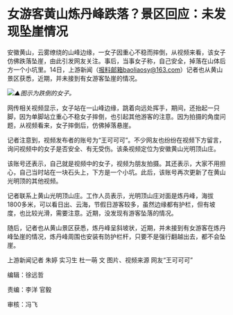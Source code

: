 # 女游客黄山炼丹峰跌落？景区回应：未发现坠崖情况

安徽黄山，云雾缭绕的山峰边缘，一女子因重心不稳而摔倒，从视频来看，该女子仿佛跌落坠崖，由此引发网友关注。事后，当事女子称，自己安全，掉落在山体后方一个小坑里。14日，上游新闻（报料邮箱baoliaosy@163.com）记者也从黄山景区获悉，近期，并未接到有女游客坠崖的情况。

![](https://inews.gtimg.com/newsapp_bt/0/15664625391/1000)_▲图示为跌倒的女子。_

网传相关视频显示，女子站在一山峰边缘，跳着向远处挥手，期间，还抬起一只脚，因为单脚站立重心不稳女子摔倒，也引起其他游客的注意。因为拍摄的角度问题，从视频看来，女子摔倒后，仿佛掉落悬崖。

记者注意到，视频发布者的账号为“王可可可”。不少网友也纷纷在视频下方留言，询问视频中的女子是否安全、有无受伤。该条视频定位为安徽黄山光明顶山庄。

该账号还表示，自己就是视频中的女子，视频为朋友拍摄。其还表示，大家不用担心，自己当时站在一块石头上，下方是一个小坑。此后，该账号再次更新了在黄山光明顶的其他视频。

记者联系上黄山光明顶山庄。工作人员表示，光明顶山庄对面是炼丹峰，海拔1800多米，可以看日出、云海，节假日游客较多，虽然边缘都有护栏，但有坡度，也比较光滑，需要注意。近期，没发现有游客坠落的情况。

随后，记者也从黄山景区获悉，炼丹峰呈斜坡状，近期，并未接到有女游客在炼丹峰坠崖的情况，炼丹峰周围也安装有防护栏杆，只要不是强行翻越出去，都不会坠崖。

上游新闻记者 朱婷 实习生 杜一萌 文 图片、视频来源 网友“王可可可”

编辑：徐远哲

责编：李洋 官毅

审核：冯飞

